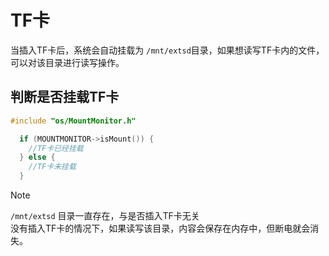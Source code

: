 # TF卡

当插入TF卡后，系统会自动挂载为 `/mnt/extsd`目录，如果想读写TF卡内的文件，可以对该目录进行读写操作。  

## 判断是否挂载TF卡
```c++
#include "os/MountMonitor.h"
```
```c++
  if (MOUNTMONITOR->isMount()) {
    //TF卡已经挂载
  } else {
    //TF卡未挂载
  }
```


> [!Note]
> `/mnt/extsd` 目录一直存在，与是否插入TF卡无关  
> 没有插入TF卡的情况下，如果读写该目录，内容会保存在内存中，但断电就会消失。
